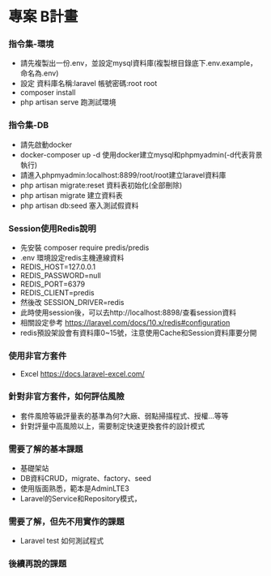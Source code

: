 # 專案 B計畫

### 指令集-環境
- 請先複製出一份.env，並設定mysql資料庫(複製根目錄底下.env.example，命名為.env)
- 設定 資料庫名稱:laravel 帳號密碼:root root
- composer install
- php artisan serve 跑測試環境

### 指令集-DB
- 請先啟動docker
- docker-composer up -d 使用docker建立mysql和phpmyadmin(-d代表背景執行)
- 請進入phpmyadmin:localhost:8899/root/root建立laravel資料庫
- php artisan migrate:reset 資料表初始化(全部刪除)
- php artisan migrate 建立資料表
- php artisan db:seed 塞入測試假資料

### Session使用Redis說明
- 先安裝 composer require predis/predis
- .env 環境設定redis主機連線資料 
- REDIS_HOST=127.0.0.1
- REDIS_PASSWORD=null
- REDIS_PORT=6379
- REDIS_CLIENT=predis
- 然後改 SESSION_DRIVER=redis
- 此時使用session後，可以去http://localhost:8898/查看session資料
- 相關設定參考 https://laravel.com/docs/10.x/redis#configuration
- redis預設架設會有資料庫0~15號，注意使用Cache和Session資料庫要分開

### 使用非官方套件
- Excel https://docs.laravel-excel.com/

### 針對非官方套件，如何評估風險
- 套件風險等級評量表的基準為何?大廠、弱點掃描程式、授權...等等
- 針對評量中高風險以上，需要制定快速更換套件的設計模式

### 需要了解的基本課題
- 基礎架站
- DB資料CRUD，migrate、factory、seed
- 使用版面熟悉，範本是AdminLTE3
- Laravel的Service和Repository模式，

### 需要了解，但先不用實作的課題
- Laravel test 如何測試程式

### 後續再說的課題
